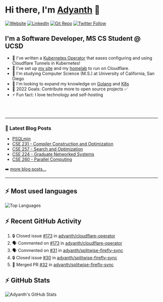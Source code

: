 # Hi there, I'm [Adyanth][website] 👋

[![Website](https://img.shields.io/website?label=adyanth.dev&style=for-the-badge&url=https%3A%2F%2Fadyanth.dev)](https://adyanth.dev)
[![LinkedIn](https://img.shields.io/badge/LinkedIn-adyanth--h-blue?style=for-the-badge)](https://www.linkedin.com/in/adyanth-h/)
[![Git Repo](https://img.shields.io/badge/Git%20Repo-git.adyanth.site-green?style=for-the-badge)](https://git.adyanth.site/adyanth)
[![Twitter Follow](https://img.shields.io/twitter/follow/Adyanth_H?color=1DA1F2&logo=twitter&style=for-the-badge)](https://twitter.com/intent/follow?original_referer=https%3A%2F%2Fgithub.com%2FAdyanth_H&screen_name=Adyanth_H)

## I'm a Software Developer, MS CS Student @ UCSD

- 🌱 I've written a [Kubernetes Operator](https://github.com/adyanth/cloudflare-operator) that eases configuring and using Cloudflare Tunnels in Kubernetes!
- 🔭 I've set up [my site][website] and my [homelab](https://adyanth.site/series/homelab/) to run on Cloudflare.
- 🏢 I'm studying Computer Science (M.S.) at University of California, San Diego
- 👯 I'm looking to expand my knowledge on [Golang](https://adyanth.site/tags/golang/) and [K8s](https://adyanth.site/tags/kubernetes/)
- 🥅 2022 Goals: Contribute more to open source projects ✅
- ⚡ Fun fact: I love technology and self-hosting

<!-- ### Languages and Tools -->

<br />
<br />

---

### 📕 Latest Blog Posts

<!-- BLOG-POST-LIST:START -->
- [PSQLmin](https://adyanth.site/posts/psqlmin/)
- [CSE 231 - Compiler Construction and Optimization](https://adyanth.site/posts/ucsd/cse231-compiler-construction/)
- [CSE 257 - Search and Optimization](https://adyanth.site/posts/ucsd/cse257-search-and-optimization/)
- [CSE 224 - Graduate Networked Systems](https://adyanth.site/posts/ucsd/cse224-graduate-networking/)
- [CSE 260 - Parallel Computing](https://adyanth.site/posts/ucsd/cse260-parallel-computing/)
<!-- BLOG-POST-LIST:END -->

➡️ [more blog posts...](https://adyanth.dev/archives/)

---

## :zap: Most used languages

![Top Languages](https://github-readme-stats-adyanth.vercel.app/api/top-langs/?username=adyanth&hide=javascript&count_private=true&theme=dark)

## :zap: Recent GitHub Activity
  
<!--START_SECTION:activity-->
1. 🔒 Closed issue [#173](https://github.com/adyanth/cloudflare-operator/issues/173) in [adyanth/cloudflare-operator](https://github.com/adyanth/cloudflare-operator)
2. 🗣 Commented on [#173](https://github.com/adyanth/cloudflare-operator/issues/173#issuecomment-3249869993) in [adyanth/cloudflare-operator](https://github.com/adyanth/cloudflare-operator)
3. 🗣 Commented on [#31](https://github.com/adyanth/splitwise-firefly-sync/issues/31#issuecomment-3216117938) in [adyanth/splitwise-firefly-sync](https://github.com/adyanth/splitwise-firefly-sync)
4. 🔒 Closed issue [#30](https://github.com/adyanth/splitwise-firefly-sync/issues/30) in [adyanth/splitwise-firefly-sync](https://github.com/adyanth/splitwise-firefly-sync)
5. 🎉 Merged PR [#32](https://github.com/adyanth/splitwise-firefly-sync/pull/32) in [adyanth/splitwise-firefly-sync](https://github.com/adyanth/splitwise-firefly-sync)
<!--END_SECTION:activity-->

</details>

## :zap: GitHub Stats

![Adyanth's GitHub Stats](https://github-readme-stats-adyanth.vercel.app/api?username=adyanth&show_icons=true&hide_border=true&count_private=true&theme=dark)

[website]: https://adyanth.dev/
[twitter]: https://twitter.com/Adyanth_H
[linkedin]: https://linkedin.com/in/adyanth-h/
